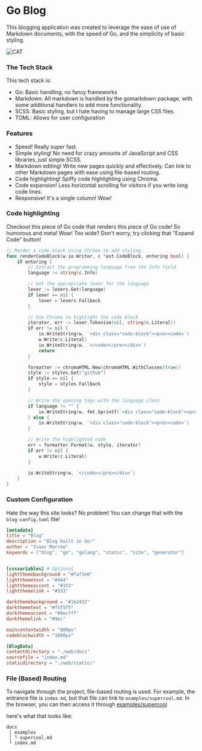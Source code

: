 # Go Blog

This blogging application was created to leverage the ease of use of Markdown documents, with the speed of Go, and the simplicity of basic styling.

![CAT](https://external-content.duckduckgo.com/iu/?u=https%3A%2F%2Fcc0.photo%2Fwp-content%2Fuploads%2F2017%2F02%2FOrange-grumpy-cat--2048x1365.jpg&f=1&nofb=1&ipt=1cdb927174be09e0eb59c7110d8d47b005ab96227c4127086ba649725738206a&ipo=images)

### The Tech Stack

This tech stack is:

- Go: Basic handling, no fancy frameworks
- Markdown: All markdown is handled by the gomarkdown package, with some additional handlers to add more functionality.
- SCSS: Basic styling, but I hate having to manage large CSS files.
- TOML: Allows for user configuration

### Features

- Speed! Really super fast.
- Simple styling! No need for crazy amounts of JavaScript and CSS libraries, just simple SCSS.
- Markdown editing! Write new pages quickly and effectively. Can link to other Markdown pages with ease using file-based routing.
- Code highlighting! Spiffy code highlighting using Chroma.
- Code expansion! Less horizontal scrolling for visitors if you write long code lines.
- Responsive! It's a single column! Wow!

### Code highlighting

Checkout this piece of Go code that renders this piece of Go code! So humorous and meta! Wow!
Too wide? Don't worry, try clicking that "Expand Code" button!

```go
// Render a code block using Chroma to add styling.
func renderCodeBlock(w io.Writer, c *ast.CodeBlock, entering bool) {
	if entering {
		// Extract the programming language from the Info field
		language := string(c.Info)

		// Get the appropriate lexer for the language
		lexer := lexers.Get(language)
		if lexer == nil {
			lexer = lexers.Fallback
		}

		// Use Chroma to highlight the code block
		iterator, err := lexer.Tokenise(nil, string(c.Literal))
		if err != nil {
			io.WriteString(w, `<div class="code-block"><pre><code>`)
			w.Write(c.Literal)
			io.WriteString(w, `</code></pre></div>`)
			return
		}

		formatter := chromaHTML.New(chromaHTML.WithClasses(true))
		style := styles.Get("github")
		if style == nil {
			style = styles.Fallback
		}

		// Write the opening tags with the language class
		if language != "" {
			io.WriteString(w, fmt.Sprintf(`<div class="code-block"><pre><code class="language-%s">`, language))
		} else {
			io.WriteString(w, `<div class="code-block"><pre><code>`)
		}

		// Write the highlighted code
		err = formatter.Format(w, style, iterator)
		if err != nil {
			w.Write(c.Literal)
		}

		io.WriteString(w, `</code></pre></div>`)
	}
}

```

### Custom Configuration

Hate the way this site looks? No problem! You can change that with the `blog-config.toml` file!

```toml
[metadata]
title = "Blog"
description = "Blog built in Go!"
author = "Isaac Morrow"
keywords = ["blog", "go", "golang", "static", "site", "generator"]


[cssvariables] # Optional
lightthemebackground = "#faf3e0"
lightthemetext = "#444"
lightthemeaccent = "#333"
lightthemelink = "#333"

darkthemebackground = "#1b2432"
darkthemetext = "#f5f5f5"
darkthemeaccent = "#9ecfff"
darkthemelink = "#9ec"

maincontentwidth = "800px"
codeblockwidth = "1000px"

[BlogData]
contentdirectory = "./web/docs"
sourcefile = "index.md"
staticdirectory = "./web/static/"
```

### File (Based) Routing

To navigate through the project, file-based routing is used. For example, the entrance file is `index.md`, but that file can link to `examples/supercool.md`. In the browser, you can then access it through [examples/supercool](/examples/supercool)

here's what that looks like:

```
docs
 │ examples
 │ └ supercool.md
 └ index.md

```
